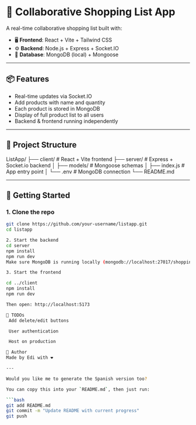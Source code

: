 # 🛒 Collaborative Shopping List App

A real-time collaborative shopping list built with:

- 🖥️ **Frontend**: React + Vite + Tailwind CSS
- ⚙️ **Backend**: Node.js + Express + Socket.IO
- 🧠 **Database**: MongoDB (local) + Mongoose

---

## 📦 Features

- Real-time updates via Socket.IO
- Add products with name and quantity
- Each product is stored in MongoDB
- Display of full product list to all users
- Backend & frontend running independently

---

## 🚀 Project Structure
ListApp/
├── client/ # React + Vite frontend
├── server/ # Express + Socket.io backend
│ ├── models/ # Mongoose schemas
│ ├── index.js # App entry point
│ └── .env # MongoDB connection
└── README.md

---

## 🔧 Getting Started

### 1. Clone the repo

```bash
git clone https://github.com/your-username/listapp.git
cd listapp

2. Start the backend
cd server
npm install
npm run dev
Make sure MongoDB is running locally (mongodb://localhost:27017/shoppinglist)

3. Start the frontend

cd ../client
npm install
npm run dev

Then open: http://localhost:5173

📌 TODOs
 Add delete/edit buttons

 User authentication

 Host on production

🧠 Author
Made by Edi with ❤️

---

Would you like me to generate the Spanish version too?

You can copy this into your `README.md`, then just run:

```bash
git add README.md
git commit -m "Update README with current progress"
git push